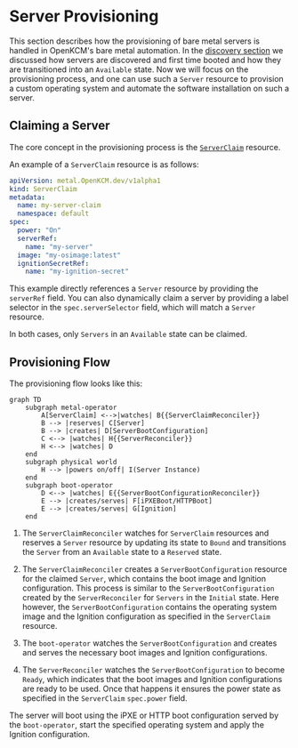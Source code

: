 # Server Provisioning

This section describes how the provisioning of bare metal servers is handled in OpenKCM's bare metal automation. 
In the [discovery section](/baremetal/architecture/discovery) we discussed how servers are discovered and first time
booted and how they are transitioned into an `Available` state. Now we will focus on the provisioning process, and 
one can use such a `Server` resource to provision a custom operating system and automate the software installation on
such a server.

## Claiming a Server

The core concept in the provisioning process is the [`ServerClaim`](https://openkcm.github.io/metal-operator/concepts/serverclaims.html) resource.

An example of a `ServerClaim` resource is as follows:

```yaml
apiVersion: metal.OpenKCM.dev/v1alpha1
kind: ServerClaim
metadata:
  name: my-server-claim
  namespace: default
spec:
  power: "On"
  serverRef:
    name: "my-server"
  image: "my-osimage:latest"
  ignitionSecretRef:
    name: "my-ignition-secret"
```

This example directly references a `Server` resource by providing the `serverRef` field. You can also dynamically claim
a server by providing a label selector in the `spec.serverSelector` field, which will match a `Server` resource.

In both cases, only `Servers` in an `Available` state can be claimed. 

## Provisioning Flow

The provisioning flow looks like this:

```mermaid
graph TD
    subgraph metal-operator 
        A[ServerClaim] <-->|watches| B{{ServerClaimReconciler}}
        B --> |reserves| C[Server]
        B --> |creates| D[ServerBootConfiguration]
        C <--> |watches| H{{ServerReconciler}}
        H <--> |watches| D
    end
    subgraph physical world
        H --> |powers on/off| I(Server Instance)
    end
    subgraph boot-operator
        D <--> |watches| E{{ServerBootConfigurationReconciler}}
        E --> |creates/serves| F[iPXEBoot/HTTPBoot]
        E --> |creates/serves| G[Ignition]
    end
```

1. The `ServerClaimReconciler` watches for `ServerClaim` resources and reserves a `Server` resource by updating its state to `Bound` 
and transitions the `Server` from an `Available` state to a `Reserved` state.

2. The `ServerClaimReconciler` creates a `ServerBootConfiguration` resource for the claimed `Server`, which contains the boot image and Ignition configuration.
This process is similar to the `ServerBootConfiguration` created by the `ServerReconciler` for `Servers` in the `Initial` state.
Here however, the `ServerBootConfiguration` contains the operating system image and the Ignition configuration as specified in the `ServerClaim` resource.

3. The `boot-operator` watches the `ServerBootConfiguration` and creates and serves the necessary boot images and Ignition configurations.

4. The `ServerReconciler` watches the `ServerBootConfiguration` to become `Ready`, which indicates that the boot images and Ignition configurations are ready to be used.
Once that happens it ensures the power state as specified in the `ServerClaim` `spec.power` field.

The server will boot using the iPXE or HTTP boot configuration served by the `boot-operator`, start the specified operating system 
and apply the Ignition configuration.
